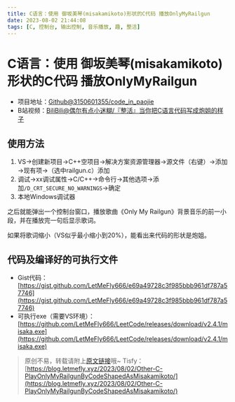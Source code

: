 ```yaml
---
title: C语言：使用 御坂美琴(misakamikoto)形状的C代码 播放OnlyMyRailgun
date: 2023-08-02 21:44:08
tags: [C, 控制台, 输出控制, 音乐播放, 趣, 整活]
---
```


# C语言：使用 御坂美琴(misakamikoto)形状的C代码 播放OnlyMyRailgun

+ 项目地址：[Github@3150601355/code_in_paojie](https://github.com/3150601355/code_in_paojie)
+ B站视频：[BiliBili@偶尔有点小迷糊/『整活』当你把C语言代码写成炮姐的样子](https://www.bilibili.com/video/BV1N54y1o7m9/)

## 使用方法

1. VS→创建新项目→C++空项目→解决方案资源管理器→源文件（右键）→添加→现有项→（选中railgun.c）添加
2. 调试→xx调试属性→C/C++→命令行→其他选项→添加```/D_CRT_SECURE_NO_WARNINGS```→确定
3. 本地Windows调试器

之后就能弹出一个控制台窗口，播放歌曲《Only My Railgun》背景音乐的前一小段，并在播放完一句后显示歌词。

如果将歌词缩小（VS似乎最小缩小到20%），能看出来代码的形状是炮姐。

## 代码及编译好的可执行文件

+ Gist代码：[https://gist.github.com/LetMeFly666/e69a49728c3f985bbb961df787a57746](https://gist.github.com/LetMeFly666/e69a49728c3f985bbb961df787a57746)
+ 可执行exe（需要VS环境）：[https://github.com/LetMeFly666/LeetCode/releases/download/v2.4.1/misaka.exe](https://github.com/LetMeFly666/LeetCode/releases/download/v2.4.1/misaka.exe)

> 原创不易，转载请附上[原文链接](https://blog.letmefly.xyz/2023/08/02/Other-C-PlayOnlyMyRailgunByCodeShapedAsMisakamikoto/)哦~
> Tisfy：[https://blog.letmefly.xyz/2023/08/02/Other-C-PlayOnlyMyRailgunByCodeShapedAsMisakamikoto/](https://blog.letmefly.xyz/2023/08/02/Other-C-PlayOnlyMyRailgunByCodeShapedAsMisakamikoto/)
